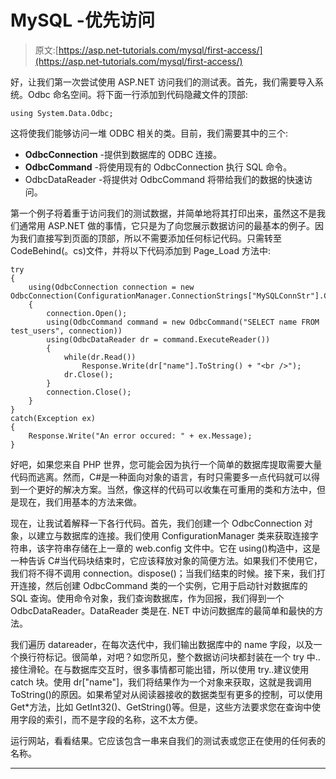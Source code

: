 # MySQL -优先访问

> 原文:[https://asp.net-tutorials.com/mysql/first-access/](https://asp.net-tutorials.com/mysql/first-access/)

好，让我们第一次尝试使用 ASP.NET 访问我们的测试表。首先，我们需要导入系统。Odbc 命名空间。将下面一行添加到代码隐藏文件的顶部:

```
using System.Data.Odbc;
```

这将使我们能够访问一堆 ODBC 相关的类。目前，我们需要其中的三个:

*   **OdbcConnection** -提供到数据库的 ODBC 连接。
*   **OdbcCommand** -将使用现有的 OdbcConnection 执行 SQL 命令。
*   OdbcDataReader -将提供对 OdbcCommand 将带给我们的数据的快速访问。

第一个例子将着重于访问我们的测试数据，并简单地将其打印出来，虽然这不是我们通常用 ASP.NET 做的事情，它只是为了向您展示数据访问的最基本的例子。因为我们直接写到页面的顶部，所以不需要添加任何标记代码。只需转至 CodeBehind(。cs)文件，并将以下代码添加到 Page_Load 方法中:

```
try
{
    using(OdbcConnection connection = new OdbcConnection(ConfigurationManager.ConnectionStrings["MySQLConnStr"].ConnectionString))
    {
        connection.Open();
        using(OdbcCommand command = new OdbcCommand("SELECT name FROM test_users", connection))
        using(OdbcDataReader dr = command.ExecuteReader())
        {
            while(dr.Read())
                Response.Write(dr["name"].ToString() + "<br />");
            dr.Close();
        }
        connection.Close();
    }
}
catch(Exception ex)
{
    Response.Write("An error occured: " + ex.Message);
}
```

<input type="hidden" name="IL_IN_ARTICLE">

好吧，如果您来自 PHP 世界，您可能会因为执行一个简单的数据库提取需要大量代码而逃离。然而，C#是一种面向对象的语言，有时只需要多一点代码就可以得到一个更好的解决方案。当然，像这样的代码可以收集在可重用的类和方法中，但是现在，我们用基本的方法来做。

现在，让我试着解释一下各行代码。首先，我们创建一个 OdbcConnection 对象，以建立与数据库的连接。我们使用 ConfigurationManager 类来获取连接字符串，该字符串存储在上一章的 web.config 文件中。它在 using()构造中，这是一种告诉 C#当代码块结束时，它应该释放对象的简便方法。如果我们不使用它，我们将不得不调用 connection。dispose()；当我们结束的时候。接下来，我们打开连接，然后创建 OdbcCommand 类的一个实例，它用于启动针对数据库的 SQL 查询。使用命令对象，我们查询数据库，作为回报，我们得到一个 OdbcDataReader。DataReader 类是在. NET 中访问数据库的最简单和最快的方法。

我们遍历 datareader，在每次迭代中，我们输出数据库中的 name 字段，以及一个换行符标记。很简单，对吧？如您所见，整个数据访问块都封装在一个 try 中..接住滑轮。在与数据库交互时，很多事情都可能出错，所以使用 try..建议使用 catch 块。使用 dr["name"]，我们将结果作为一个对象来获取，这就是我调用 ToString()的原因。如果希望对从阅读器接收的数据类型有更多的控制，可以使用 Get*方法，比如 GetInt32()、GetString()等。但是，这些方法要求您在查询中使用字段的索引，而不是字段的名称，这不太方便。

运行网站，看看结果。它应该包含一串来自我们的测试表或您正在使用的任何表的名称。

* * *